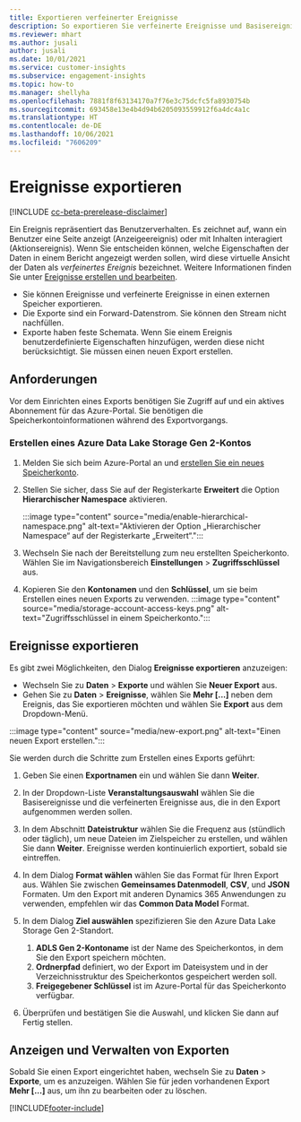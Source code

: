 ```yaml
---
title: Exportieren verfeinerter Ereignisse
description: So exportieren Sie verfeinerte Ereignisse und Basisereignisse.
ms.reviewer: mhart
ms.author: jusali
author: jusali
ms.date: 10/01/2021
ms.service: customer-insights
ms.subservice: engagement-insights
ms.topic: how-to
ms.manager: shellyha
ms.openlocfilehash: 7881f8f63134170a7f76e3c75dcfc5fa8930754b
ms.sourcegitcommit: 693458e13e4b4d94b6205093559912f6a4dc4a1c
ms.translationtype: HT
ms.contentlocale: de-DE
ms.lasthandoff: 10/06/2021
ms.locfileid: "7606209"
---
```

# <a name="export-events"></a>Ereignisse exportieren

[!INCLUDE [cc-beta-prerelease-disclaimer](includes/cc-beta-prerelease-disclaimer.md)]

Ein Ereignis repräsentiert das Benutzerverhalten. Es zeichnet auf, wann ein Benutzer eine Seite anzeigt (Anzeigeereignis) oder mit Inhalten interagiert (Aktionsereignis). Wenn Sie entscheiden können, welche Eigenschaften der Daten in einem Bericht angezeigt werden sollen, wird diese virtuelle Ansicht der Daten als *verfeinertes Ereignis* bezeichnet. Weitere Informationen finden Sie unter [Ereignisse erstellen und bearbeiten](refined-events.md).

- Sie können Ereignisse und verfeinerte Ereignisse in einen externen Speicher exportieren. 
- Die Exporte sind ein Forward-Datenstrom. Sie können den Stream nicht nachfüllen. 
- Exporte haben feste Schemata. Wenn Sie einem Ereignis benutzerdefinierte Eigenschaften hinzufügen, werden diese nicht berücksichtigt. Sie müssen einen neuen Export erstellen.

## <a name="prerequisites"></a>Anforderungen

Vor dem Einrichten eines Exports benötigen Sie Zugriff auf und ein aktives Abonnement für das Azure-Portal. Sie benötigen die Speicherkontoinformationen während des Exportvorgangs. 

### <a name="create-an-azure-data-lake-storage-gen-2-accounts"></a>Erstellen eines Azure Data Lake Storage Gen 2-Kontos

1. Melden Sie sich beim Azure-Portal an und [erstellen Sie ein neues Speicherkonto](/azure/storage/common/storage-account-create). 

1. Stellen Sie sicher, dass Sie auf der Registerkarte **Erweitert** die Option **Hierarchischer Namespace** aktivieren. 

   :::image type="content" source="media/enable-hierarchical-namespace.png" alt-text="Aktivieren der Option „Hierarchischer Namespace“ auf der Registerkarte „Erweitert“.":::

1. Wechseln Sie nach der Bereitstellung zum neu erstellten Speicherkonto. Wählen Sie im Navigationsbereich **Einstellungen** > **Zugriffsschlüssel** aus. 

1. Kopieren Sie den **Kontonamen** und den **Schlüssel**, um sie beim Erstellen eines neuen Exports zu verwenden.
   :::image type="content" source="media/storage-account-access-keys.png" alt-text="Zugriffsschlüssel in einem Speicherkonto.":::

## <a name="export-events"></a>Ereignisse exportieren

Es gibt zwei Möglichkeiten, den Dialog **Ereignisse exportieren** anzuzeigen: 
- Wechseln Sie zu **Daten** > **Exporte** und wählen Sie **Neuer Export** aus.
- Gehen Sie zu **Daten** > **Ereignisse**, wählen Sie **Mehr [...]** neben dem Ereignis, das Sie exportieren möchten und wählen Sie **Export** aus dem Dropdown-Menü. 

:::image type="content" source="media/new-export.png" alt-text="Einen neuen Export erstellen.":::

Sie werden durch die Schritte zum Erstellen eines Exports geführt:

1. Geben Sie einen **Exportnamen** ein und wählen Sie dann **Weiter**.

1. In der Dropdown-Liste **Veranstaltungsauswahl** wählen Sie die Basisereignisse und die verfeinerten Ereignisse aus, die in den Export aufgenommen werden sollen. 

1. In dem Abschnitt **Dateistruktur** wählen Sie die Frequenz aus (stündlich oder täglich), um neue Dateien im Zielspeicher zu erstellen, und wählen Sie dann **Weiter**. Ereignisse werden kontinuierlich exportiert, sobald sie eintreffen.

1. In dem Dialog **Format wählen** wählen Sie das Format für Ihren Export aus. Wählen Sie zwischen **Gemeinsames Datenmodell**, **CSV**, und **JSON** Formaten. Um den Export mit anderen Dynamics 365 Anwendungen zu verwenden, empfehlen wir das **Common Data Model** Format.

1. In dem Dialog **Ziel auswählen** spezifizieren Sie den Azure Data Lake Storage Gen 2-Standort.
    1. **ADLS Gen 2-Kontoname** ist der Name des Speicherkontos, in dem Sie den Export speichern möchten. 
    1. **Ordnerpfad** definiert, wo der Export im Dateisystem und in der Verzeichnisstruktur des Speicherkontos gespeichert werden soll.
    1. **Freigegebener Schlüssel** ist im Azure-Portal für das Speicherkonto verfügbar.

1. Überprüfen und bestätigen Sie die Auswahl, und klicken Sie dann auf Fertig stellen.

## <a name="view-and-manage-exports"></a>Anzeigen und Verwalten von Exporten

Sobald Sie einen Export eingerichtet haben, wechseln Sie zu **Daten** > **Exporte**, um es anzuzeigen. Wählen Sie für jeden vorhandenen Export **Mehr [...]** aus, um ihn zu bearbeiten oder zu löschen.


[!INCLUDE[footer-include](../includes/footer-banner.md)]
